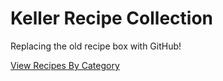 Keller Recipe Collection
=======

Replacing the old recipe box with GitHub!

[View Recipes By Category](recipe-box/index.md)
